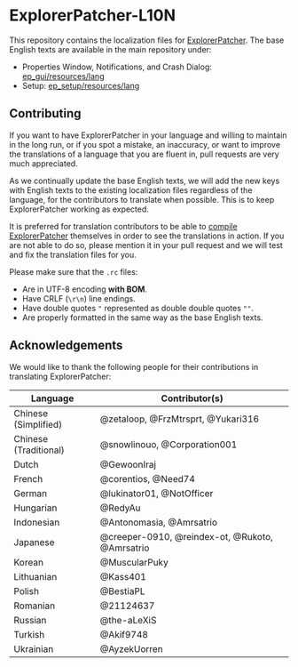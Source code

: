 # ExplorerPatcher-L10N

This repository contains the localization files for [ExplorerPatcher](https://github.com/valinet/ExplorerPatcher). The
base English texts are available in the main repository under:

* Properties Window, Notifications, and Crash
  Dialog: [ep_gui/resources/lang](https://github.com/valinet/ExplorerPatcher/tree/master/ep_gui/resources/lang)
* Setup: [ep_setup/resources/lang](https://github.com/valinet/ExplorerPatcher/tree/master/ep_setup/resources/lang)

## Contributing

If you want to have ExplorerPatcher in your language and willing to maintain in the long run, or if you spot a mistake,
an inaccuracy, or want to improve the translations of a language that you are fluent in, pull requests are very much
appreciated.

As we continually update the base English texts, we will add the new keys with English texts to the existing
localization files regardless of the language, for the contributors to translate when possible. This is to keep
ExplorerPatcher working as expected.

It is preferred for translation contributors to be able
to [compile ExplorerPatcher](https://github.com/valinet/ExplorerPatcher/wiki/Compiling) themselves in order to see the
translations in action. If you are not able to do so, please mention it in your pull request and we will test and fix
the translation files for you.

Please make sure that the `.rc` files:
* Are in UTF-8 encoding **with BOM**.
* Have CRLF (`\r\n`) line endings.
* Have double quotes `"` represented as double double quotes `""`.
* Are properly formatted in the same way as the base English texts.

## Acknowledgements

We would like to thank the following people for their contributions in translating ExplorerPatcher:

| Language              | Contributor(s)                                  |
|-----------------------|-------------------------------------------------|
| Chinese (Simplified)  | @zetaloop, @FrzMtrsprt, @Yukari316              |
| Chinese (Traditional) | @snowlinouo, @Corporation001                    |
| Dutch                 | @GewoonIraj                                     |
| French                | @corentios, @Need74                             |
| German                | @lukinator01, @NotOfficer                       |
| Hungarian             | @RedyAu                                         |
| Indonesian            | @Antonomasia, @Amrsatrio                        |
| Japanese              | @creeper-0910, @reindex-ot, @Rukoto, @Amrsatrio |
| Korean                | @MuscularPuky                                   |
| Lithuanian            | @Kass401                                        |
| Polish                | @BestiaPL                                       |
| Romanian              | @21124637                                       |
| Russian               | @the-aLeXiS                                     |
| Turkish               | @Akif9748                                       |
| Ukrainian             | @AyzekUorren                                    |
